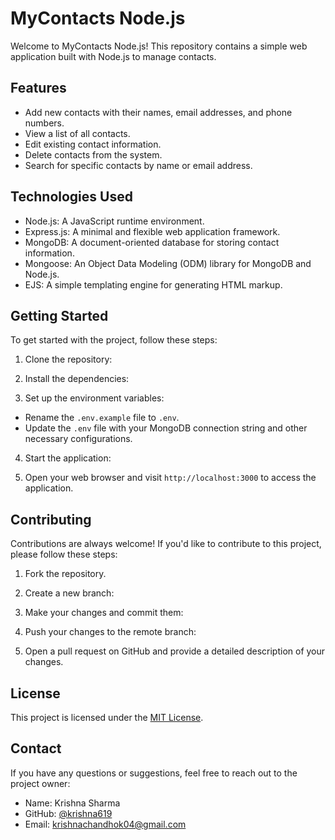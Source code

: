 # MyContacts Node.js

Welcome to MyContacts Node.js! This repository contains a simple web application built with Node.js to manage contacts.

## Features

- Add new contacts with their names, email addresses, and phone numbers.
- View a list of all contacts.
- Edit existing contact information.
- Delete contacts from the system.
- Search for specific contacts by name or email address.

## Technologies Used

- Node.js: A JavaScript runtime environment.
- Express.js: A minimal and flexible web application framework.
- MongoDB: A document-oriented database for storing contact information.
- Mongoose: An Object Data Modeling (ODM) library for MongoDB and Node.js.
- EJS: A simple templating engine for generating HTML markup.

## Getting Started

To get started with the project, follow these steps:

1. Clone the repository:

2. Install the dependencies:

3. Set up the environment variables:
- Rename the `.env.example` file to `.env`.
- Update the `.env` file with your MongoDB connection string and other necessary configurations.

4. Start the application:

5. Open your web browser and visit `http://localhost:3000` to access the application.

## Contributing

Contributions are always welcome! If you'd like to contribute to this project, please follow these steps:

1. Fork the repository.

2. Create a new branch:

3. Make your changes and commit them:

4. Push your changes to the remote branch:

5. Open a pull request on GitHub and provide a detailed description of your changes.

## License

This project is licensed under the [MIT License](LICENSE).

## Contact

If you have any questions or suggestions, feel free to reach out to the project owner:

- Name: Krishna Sharma
- GitHub: [@krishna619](https://github.com/krishna619)
- Email: krishnachandhok04@gmail.com

